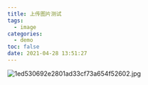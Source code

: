 ```yaml
---
title: 上传图片测试
tags:
  - image
categories:
  - demo
toc: false
date: 2021-04-28 13:51:27
---
```


![1ed530692e2801ad33cf73a654f52602.jpg](https://storageapi.fleek.co/whyouare111-team-bucket/indie-hexo/2021/04/28/12ddeed9-9131-41a6-8301-37ee3a60947e.jpg)